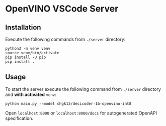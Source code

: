 # OpenVINO VSCode Server

## Installation

Execute the following commands from `./server` directory:

```shell
python3 -m venv venv
source venv/bin/activate
pip install -U pip
pip install .
```

## Usage

To start the server execute the following command from `./server` directory and **with activated** `venv`:
```shell
python main.py --model chgk13/decicoder-1b-openvino-int8
```

Open `localhost:8000` or `localhost:8000/docs` for autogenerated OpenAPI specification.

